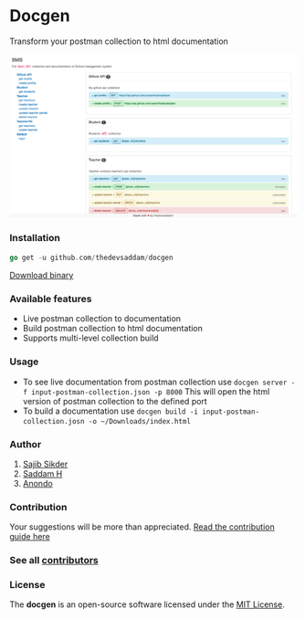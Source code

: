 Docgen
=====================

Transform your postman collection to html documentation

![Task screenshot](screenshot.png)

### Installation
```go
go get -u github.com/thedevsaddam/docgen
```

[Download binary](https://github.com/thedevsaddam/docgen-bin)

### Available features
* Live postman collection to documentation
* Build postman collection to html documentation
* Supports multi-level collection build

### Usage
* To see live documentation from postman collection use `docgen server -f input-postman-collection.json -p 8000` This will open the html version of postman collection to the defined port
* To build a documentation use `docgen build -i input-postman-collection.josn -o ~/Downloads/index.html`

### Author
1. [Sajib Sikder](https://github.com/mhshajib)
1. [Saddam H](https://github.com/thedevsaddam)
1. [Anondo](https://github.com/Anondo)

### Contribution
Your suggestions will be more than appreciated.
[Read the contribution guide here](CONTRIBUTING.md)

### See all [contributors](https://github.com/thedevsaddam/docgen/graphs/contributors)

### **License**
The **docgen** is an open-source software licensed under the [MIT License](LICENSE.md).
